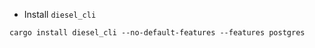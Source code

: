* Install `diesel_cli`
```shell script
cargo install diesel_cli --no-default-features --features postgres
```